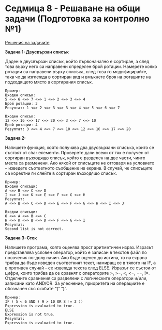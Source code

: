 # Седмица 8 - Решаване на общи задачи (Подготовка за контролно №1)

[Решения на задачите](https://github.com/DenitsaStoianova/Data-Structures-and-Algorithms/tree/main/Week08/Solutions)

**Задача 1: Двусвързан списък**

Даден е двусвързан списък, който първоначално е сортиран, а след това върху него са направени определен брой ротации. Намерете колко ротации са направени върху списъка, след това го модифицирайте, така че да изглежда в сортиран вид и вмъкнете броя на ротациите на подходящото място в сортирания списък. 

```
Пример:
Входен списък:
5 <=> 6 <=> 7 <=> 1 <=> 2 <=> 3 <=> 4
Брой ротации: 3
Резултат: 1 <=> 2 <=> 3 <=> 3 <=> 4 <=> 5 <=> 6 <=> 7

Входен списък:
12 <=> 16 <=> 17 <=> 20 <=> 3 <=> 7 <=> 10
Брой ротации: 4
Резултат: 3 <=> 4 <=> 7 <=> 10 <=> 12 <=> 16 <=> 17 <=> 20
```

**Задача 2:**

Напишете функция, която получава два двусвързани списъка, които се състоят от char елементи. Проверете дали всеки от тях е получен от сортиран възходящо списък, който е разделен на две части, чиито места са разменени. Ако някой от списъците не отговаря на условието – изведете съответното съобщение на екрана. В случай, че списъците са коректни ги слейте в сортиран възходящо списък.

```
Пример:
Входни списъци:
A <=> B <=> C <=> D
I <=> J <=> K <=> E <=> F <=> G <=> H
Резултат:
A <=> B <=> C <=> D <=> E <=> F <=> G <=> H <=> I <=> J

Входни списъци:
O <=> A <=> B <=> C 
H <=> K <=> B <=> D <=> F <=> G <=> I
Резултат:
Second list is not correct.
```

**Задача 3: Стек**

Напишете програма, която оценява прост аритметичен израз. Изразът представлява условен оператор, който е записан в текстов файл по посочения по-долу начин. Ако бъде оценен до истина, то на екрана трябва да бъде изведен съответният текст, намиращ се в тялото на IF, а в противен случай – се извежда текста след ELSE. Изразът се състои от цифри, които трябва да се сравнят с операторите >, >=, <, <=, ==, !=. Отделните сравнения са разделени с логическите оператори и/или, записани като AND/OR. За улеснение, приоритета на операциите е обозначен със скобите “(” “)”.

```
Пример:
IF ( 5 < 6 AND ( 9 > 10 OR 8 != 2 ))
Expression is evaluated to true.
ELSE
Expression is not true.
Резултат:
Expression is evaluated to true.
```
